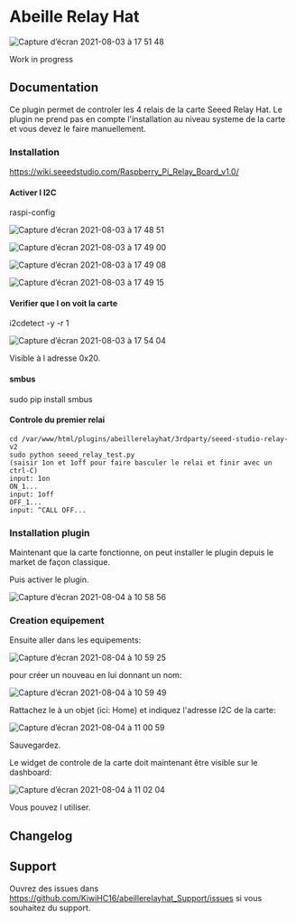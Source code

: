 # Abeille Relay Hat

![Capture d’écran 2021-08-03 à 17 51 48](https://user-images.githubusercontent.com/8549674/128046691-9f86af3c-0eb2-48c8-8252-899b3f3f93f4.png)

Work in progress

## Documentation

Ce plugin permet de controler les 4 relais de la carte Seeed Relay Hat.
Le plugin ne prend pas en compte l'installation au niveau systeme de la carte et vous devez le faire manuellement.


### Installation

https://wiki.seeedstudio.com/Raspberry_Pi_Relay_Board_v1.0/

#### Activer l I2C

raspi-config

![Capture d’écran 2021-08-03 à 17 48 51](https://user-images.githubusercontent.com/8549674/128046460-4aabcb8f-22ec-46b6-aea5-8137c23ed04f.png)

![Capture d’écran 2021-08-03 à 17 49 00](https://user-images.githubusercontent.com/8549674/128046484-57aefd20-dff8-471c-a42d-20be8f09bb75.png)

![Capture d’écran 2021-08-03 à 17 49 08](https://user-images.githubusercontent.com/8549674/128046514-968349a2-244e-4ab6-98b3-53c9a798f9b4.png)

![Capture d’écran 2021-08-03 à 17 49 15](https://user-images.githubusercontent.com/8549674/128046535-eb8a132c-8828-482f-a92e-c0eb81fadafa.png)


#### Verifier que l on voit la carte

i2cdetect -y -r 1

![Capture d’écran 2021-08-03 à 17 54 04](https://user-images.githubusercontent.com/8549674/128047007-d5e7b542-f9b1-4e79-9786-b6ccd60bf2bc.png)

Visible à l adresse 0x20.

#### smbus

sudo pip install smbus

#### Controle du premier relai

```shell
cd /var/www/html/plugins/abeillerelayhat/3rdparty/seeed-studio-relay-v2
sudo python seeed_relay_test.py
(saisir 1on et 1off pour faire basculer le relai et finir avec un ctrl-C)
input: 1on
ON_1...
input: 1off
OFF_1...
input: ^CALL OFF...
```

### Installation plugin

Maintenant que la carte fonctionne, on peut installer le plugin depuis le market de façon classique.

Puis activer le plugin.

![Capture d’écran 2021-08-04 à 10 58 56](https://user-images.githubusercontent.com/8549674/128153142-b30c5a93-3668-41c9-b81f-9480d89ebb5c.png)

### Creation equipement

Ensuite aller dans les equipements:

![Capture d’écran 2021-08-04 à 10 59 25](https://user-images.githubusercontent.com/8549674/128153219-7444f55b-2023-4caf-9273-bfb284ffbc0b.png)

pour créer un nouveau en lui donnant un nom:

![Capture d’écran 2021-08-04 à 10 59 49](https://user-images.githubusercontent.com/8549674/128153271-92fbb740-2ecc-4f81-9c4c-562560ce224b.png)

Rattachez le à un objet (ici: Home) et indiquez l'adresse I2C de la carte:

![Capture d’écran 2021-08-04 à 11 00 59](https://user-images.githubusercontent.com/8549674/128153425-d9c19431-601d-4f3e-83bd-88a03a2a5ffd.png)

Sauvegardez.

Le widget de controle de la carte doit maintenant être visible sur le dashboard:

![Capture d’écran 2021-08-04 à 11 02 04](https://user-images.githubusercontent.com/8549674/128153573-1034b430-5598-4d09-b17c-f5a2ff562258.png)

Vous pouvez l utiliser.

## Changelog



## Support

Ouvrez des issues dans https://github.com/KiwiHC16/abeillerelayhat_Support/issues si vous souhaitez du support.
